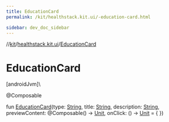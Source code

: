 ```yaml
---
title: EducationCard
permalink: /kit/healthstack.kit.ui/-education-card.html

sidebar: dev_doc_sidebar
---
```

//[kit](../../kit.html)/[healthstack.kit.ui](index.html)/[EducationCard](-education-card.html)



# EducationCard



[androidJvm]\




@Composable



fun [EducationCard](-education-card.html)(type: [String](https://kotlinlang.org/api/latest/jvm/stdlib/kotlin/-string/index.html), title: [String](https://kotlinlang.org/api/latest/jvm/stdlib/kotlin/-string/index.html), description: [String](https://kotlinlang.org/api/latest/jvm/stdlib/kotlin/-string/index.html), previewContent: @Composable() -&gt; [Unit](https://kotlinlang.org/api/latest/jvm/stdlib/kotlin/-unit/index.html), onClick: () -&gt; [Unit](https://kotlinlang.org/api/latest/jvm/stdlib/kotlin/-unit/index.html) = { })




